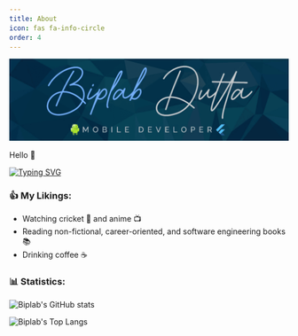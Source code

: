 ```yaml
---
title: About
icon: fas fa-info-circle
order: 4
---
```


<img src="https://raw.githubusercontent.com/Biplab-Dutta/Biplab-Dutta/main/assets/cover_image.png">

Hello 👋

[![Typing SVG](https://readme-typing-svg.herokuapp.com?size=30&color=%2336BCF7&width=1030&lines=I'm+a+Computer+Science+Graduate+from+Nepal+👨‍🎓🇳🇵;Working+with+Flutter+and+native+Android+(Kotlin)+📱;I+write+blogs+on+flutter-specific+topics+✍️;I've+over+2+years+of+flutter+experience+🧔)](https://git.io/typing-svg)


### 👍️ My Likings:
* Watching cricket 🏏 and anime 📺️
* Reading non-fictional, career-oriented, and software engineering books 📚️
* Drinking coffee ☕️


### 📊 Statistics:
<p style="text-align:left;"><img src="https://github-readme-stats.vercel.app/api?username=Biplab-Dutta&show_icons=true&theme=radical" alt="Biplab's GitHub stats"></p>

<p style="text-align:left;"><img src="https://github-readme-stats.vercel.app/api/top-langs/?username=Biplab-Dutta&layout=compact&theme=radical" alt="Biplab's Top Langs"></p>

